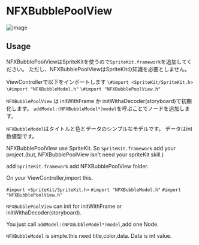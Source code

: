 # NFXBubblePoolView
![image](https://raw.githubusercontent.com/noppefoxwolf/NFXBubblePoolView/master/sample.png)

## Usage

NFXBubblePoolViewはSpriteKitを使うので`SpriteKit.framework`を追加してください。
ただし、NFXBubblePoolViewはSpriteKitの知識を必要としません。

ViewControllerで以下をインポートします
`\#import <SpriteKit/SpriteKit.h>`
`\#import "NFXBubbleModel.h"`
`\#import "NFXBubblePoolView.h"`

`NFXBubblePoolView` は initWithFrame か initWithaDecoder(storyboard)で初期化します。
`addModel:(NFXBubbleModel*)model`を呼ぶことでノードを追加します。

`NFXBubbleModel`はタイトルと色とデータのシンプルなモデルです。
データはint数値型です。

NFXBubblePoolView use SpriteKit.
So `SpriteKit.framework` add your project.(but, NFXBubblePoolView isn't need your spriteKit skill.)

add `SpriteKit.framework`
add NFXBubblePoolView folder.

On your ViewController,import this.

`#import <SpriteKit/SpriteKit.h>`
`#import "NFXBubbleModel.h"`
`#import "NFXBubblePoolView.h"`

`NFXBubblePoolView` can init for initWithFrame or initWithaDecoder(storyboard).

You just call `addModel:(NFXBubbleModel*)model`,add one Node.

`NFXBubbleModel` is simple.this need title,color,data.
Data is int value.


